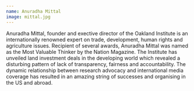 ```yaml
---
name: Anuradha Mittal
image: mittal.jpg
---
```

Anuradha Mittal, founder and exective director of the Oakland Institute is an internationally renowned expert on trade, development, human rights and agriculture issues. Recipient of several awards, Anuradha Mittal was named as the Most Valuable Thinker by the Nation Magazine. The Institute has unveiled land investment deals in the developing world which revealed a disturbing pattern of lack of transparency, fairness and accountability. The dynamic relationship between research advocacy and international media coverage has resulted in an amazing string of successes and organising in the US and abroad.
